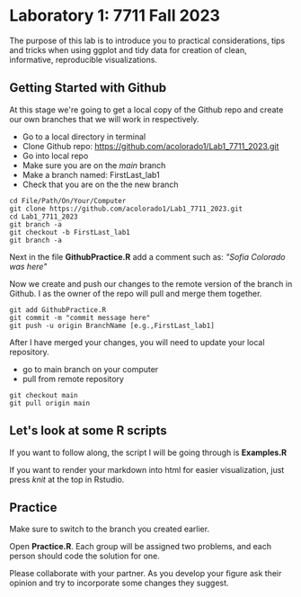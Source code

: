 # Laboratory 1: 7711 Fall 2023 

The purpose of this lab is to introduce you to practical considerations, tips and tricks when using ggplot and tidy data for creation of clean, informative, reproducible visualizations. 

## Getting Started with Github 

At this stage we're going to get a local copy of the Github repo and create our own branches that we will work in respectively. 

+ Go to a local directory in terminal 
+ Clone Github repo: https://github.com/acolorado1/Lab1_7711_2023.git
+ Go into local repo 
+ Make sure you are on the *main* branch
+ Make a branch named: FirstLast_lab1
+ Check that you are on the the new branch 

```
cd File/Path/On/Your/Computer 
git clone https://github.com/acolorado1/Lab1_7711_2023.git
cd Lab1_7711_2023
git branch -a 
git checkout -b FirstLast_lab1
git branch -a
```

Next in the file **GithubPractice.R** add a comment such as: *"Sofia Colorado was here"*

Now we create and push our changes to the remote version of the branch in Github. I as the owner of the repo will pull and merge them together. 

```
git add GithubPractice.R
git commit -m "commit message here" 
git push -u origin BranchName [e.g.,FirstLast_lab1]
```

After I have merged your changes, you will need to update your local repository.

+ go to main branch on your computer
+ pull from remote repository

```
git checkout main 
git pull origin main 
```

## Let's look at some R scripts 

If you want to follow along, the script I will be going through is **Examples.R**

If you want to render your markdown into html for easier visualization, just press *knit* at the top in Rstudio. 

## Practice 

Make sure to switch to the branch you created earlier. 

Open **Practice.R**. Each group will be assigned two problems, and each person should code the solution for one. 

Please collaborate with your partner. As you develop your figure ask their opinion and try to incorporate some changes they suggest. 
